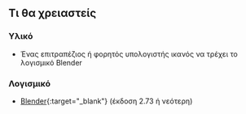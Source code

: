 ## Τι θα χρειαστείς

### Υλικό

+ Ένας επιτραπέζιος ή φορητός υπολογιστής ικανός να τρέχει το λογισμικό Blender

### Λογισμικό

+ [Blender](https://www.blender.org/download/){:target="_blank"} (έκδοση 2.73 ή νεότερη)